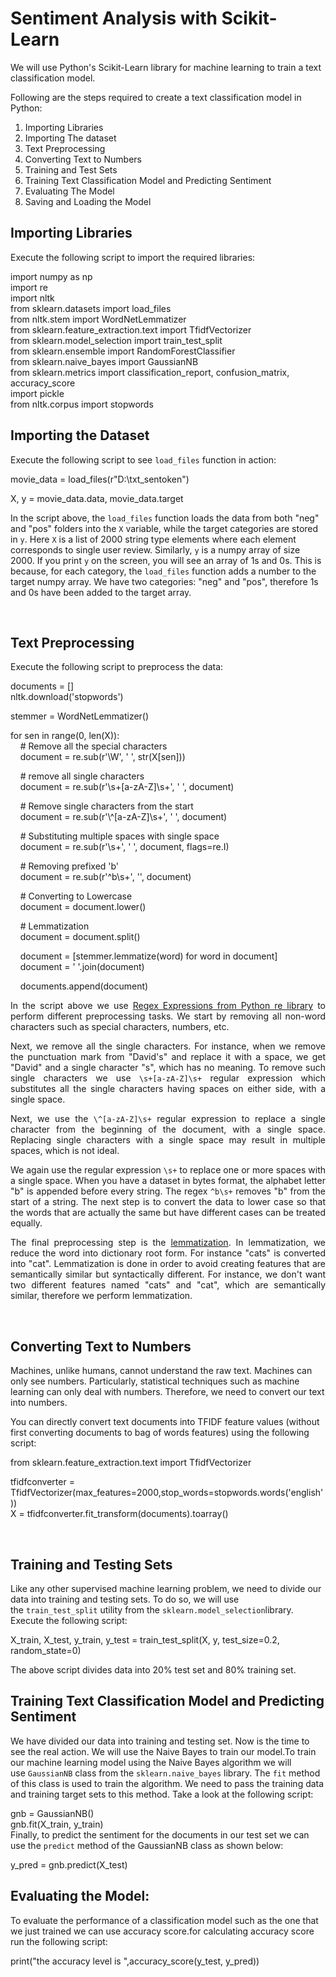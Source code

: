 <h1>Sentiment Analysis with Scikit-Learn</h1>
<p>We will use Python&#39;s Scikit-Learn library for machine learning to train a text classification model.</p>

<p>Following are the steps required to create a text classification model in Python:</p>

<ol>
	<li>Importing Libraries</li>
	<li>Importing The dataset</li>
	<li>Text Preprocessing</li>
	<li>Converting Text to Numbers</li>
	<li>Training and Test Sets</li>
	<li>Training Text Classification Model and Predicting Sentiment</li>
	<li>Evaluating The Model</li>
	<li>Saving and Loading the Model</li>
</ol>

<h2>Importing Libraries</h2>

<p>Execute the following script to import the required libraries:</p>

<p>import numpy as np &nbsp;<br />
import re &nbsp;<br />
import nltk &nbsp;<br />
from sklearn.datasets import load_files &nbsp;<br />
from nltk.stem import WordNetLemmatizer<br />
from sklearn.feature_extraction.text import TfidfVectorizer&nbsp;<br />
from sklearn.model_selection import train_test_split<br />
from sklearn.ensemble import RandomForestClassifier<br />
from sklearn.naive_bayes import GaussianNB<br />
from sklearn.metrics import classification_report, confusion_matrix, accuracy_score<br />
import pickle &nbsp;<br />
from nltk.corpus import stopwords &nbsp;</p>

<h2>Importing the Dataset</h2>

<p>Execute the following script to see&nbsp;<code>load_files</code>&nbsp;function in action:</p>

<p>movie_data = load_files(r&quot;D:\txt_sentoken&quot;)</p>

<p>X, y = movie_data.data, movie_data.target</p>
<p>In the script above, the&nbsp;<code>load_files</code>&nbsp;function loads the data from both &quot;neg&quot; and &quot;pos&quot; folders into the&nbsp;<code>X</code>&nbsp;variable, while the target categories are stored in&nbsp;<code>y</code>. Here&nbsp;<code>X</code>&nbsp;is a list of 2000 string type elements where each element corresponds to single user review. Similarly,&nbsp;<code>y</code>&nbsp;is a numpy array of size 2000. If you print&nbsp;<code>y</code>&nbsp;on the screen, you will see an array of 1s and 0s. This is because, for each category, the&nbsp;<code>load_files</code>&nbsp;function adds a number to the target numpy array. We have two categories: &quot;neg&quot; and &quot;pos&quot;, therefore 1s and 0s have been added to the target array.</p>

<p>&nbsp;</p>

<h2>Text Preprocessing</h2>

<p>Execute the following script to preprocess the data:</p>

<p>documents = []<br />
nltk.download(&#39;stopwords&#39;)</p>

<p>stemmer = WordNetLemmatizer()</p>

<p>for sen in range(0, len(X)): &nbsp;<br />
&nbsp; &nbsp; # Remove all the special characters<br />
&nbsp; &nbsp; document = re.sub(r&#39;\W&#39;, &#39; &#39;, str(X[sen]))</p>

<p>&nbsp; &nbsp; # remove all single characters<br />
&nbsp; &nbsp; document = re.sub(r&#39;\s+[a-zA-Z]\s+&#39;, &#39; &#39;, document)</p>

<p>&nbsp; &nbsp; # Remove single characters from the start<br />
&nbsp; &nbsp; document = re.sub(r&#39;\^[a-zA-Z]\s+&#39;, &#39; &#39;, document)&nbsp;</p>

<p>&nbsp; &nbsp; # Substituting multiple spaces with single space<br />
&nbsp; &nbsp; document = re.sub(r&#39;\s+&#39;, &#39; &#39;, document, flags=re.I)</p>

<p>&nbsp; &nbsp; # Removing prefixed &#39;b&#39;<br />
&nbsp; &nbsp; document = re.sub(r&#39;^b\s+&#39;, &#39;&#39;, document)</p>

<p>&nbsp; &nbsp; # Converting to Lowercase<br />
&nbsp; &nbsp; document = document.lower()</p>

<p>&nbsp; &nbsp; # Lemmatization<br />
&nbsp; &nbsp; document = document.split()</p>

<p>&nbsp; &nbsp; document = [stemmer.lemmatize(word) for word in document]<br />
&nbsp; &nbsp; document = &#39; &#39;.join(document)</p>

<p>&nbsp; &nbsp; documents.append(document)</p>

<p style="text-align:justify">In the script above we use&nbsp;<a href="https://stackabuse.com/using-regex-for-text-manipulation-in-python/" target="_blank">Regex Expressions from Python re library</a>&nbsp;to perform different preprocessing tasks. We start by removing all non-word characters such as special characters, numbers, etc.</p>

<p style="text-align:justify">Next, we remove all the single characters. For instance, when we remove the punctuation mark from &quot;David&#39;s&quot; and replace it with a space, we get &quot;David&quot; and a single character &quot;s&quot;, which has no meaning. To remove such single characters we use&nbsp;<code>\s+[a-zA-Z]\s+</code>&nbsp;regular expression which substitutes all the single characters having spaces on either side, with a single space.</p>

<p style="text-align:justify">Next, we use the&nbsp;<code>\^[a-zA-Z]\s+</code>&nbsp;regular expression to replace a single character from the beginning of the document, with a single space. Replacing single characters with a single space may result in multiple spaces, which is not ideal.</p>

<p style="text-align:justify">We again use the regular expression&nbsp;<code>\s+</code>&nbsp;to replace one or more spaces with a single space. When you have a dataset in bytes format, the alphabet letter &quot;b&quot; is appended before every string. The regex&nbsp;<code>^b\s+</code>&nbsp;removes &quot;b&quot; from the start of a string. The next step is to convert the data to lower case so that the words that are actually the same but have different cases can be treated equally.</p>

<p style="text-align:justify">The final preprocessing step is the&nbsp;<a href="https://en.wikipedia.org/wiki/Tf%E2%80%93idf" rel="nofollow" target="_blank">lemmatization</a>. In lemmatization, we reduce the word into dictionary root form. For instance &quot;cats&quot; is converted into &quot;cat&quot;. Lemmatization is done in order to avoid creating features that are semantically similar but syntactically different. For instance, we don&#39;t want two different features named &quot;cats&quot; and &quot;cat&quot;, which are semantically similar, therefore we perform lemmatization.</p>

<p style="text-align:justify">&nbsp;</p>

<h2>Converting Text to Numbers</h2>

<p>Machines, unlike humans, cannot understand the raw text. Machines can only see numbers. Particularly, statistical techniques such as machine learning can only deal with numbers. Therefore, we need to convert our text into numbers.</p>

<p>You can directly convert text documents into TFIDF feature values (without first converting documents to bag of words features) using the following script:</p>

<p>from sklearn.feature_extraction.text import TfidfVectorizer</p>

<p>tfidfconverter = TfidfVectorizer(max_features=2000,stop_words=stopwords.words(&#39;english&#39;))<br />
X = tfidfconverter.fit_transform(documents).toarray() &nbsp;</p>

<p>&nbsp;</p>

<h2>Training and Testing Sets</h2>

<p>Like any other supervised machine learning problem, we need to divide our data into training and testing sets. To do so, we will use the&nbsp;<code>train_test_split</code>&nbsp;utility from the&nbsp;<code>sklearn.model_selection</code>library. Execute the following script:</p>

<p>X_train, X_test, y_train, y_test = train_test_split(X, y, test_size=0.2, random_state=0)</p>

<p>The above script divides data into 20% test set and 80% training set.</p>

<h2>Training Text Classification Model and Predicting Sentiment</h2>

<p>We have divided our data into training and testing set. Now is the time to see the real action. We will use the&nbsp;Naive Bayes to train our model.To train our machine learning model using the Naive Bayes algorithm we will use&nbsp;<code>GaussianNB</code>&nbsp;class from the&nbsp;<code>sklearn.naive_bayes</code>&nbsp;library. The&nbsp;<code>fit</code>&nbsp;method of this class is used to train the algorithm. We need to pass the training data and training target sets to this method. Take a look at the following script:</p>

<p>gnb = GaussianNB()<br />
gnb.fit(X_train, y_train)<br />
Finally, to predict the sentiment for the documents in our test set we can use the&nbsp;<code>predict</code>&nbsp;method of the&nbsp;GaussianNB&nbsp;class as shown below:</p>

<p>y_pred = gnb.predict(X_test)</p>

<h2>Evaluating the Model:</h2>
<p>To evaluate the performance of a classification model such as the one that we just trained&nbsp;we can use accuracy score.for calculating accuracy score run the following script:&nbsp;</p>

<p>print(&quot;the accuracy level is &quot;,accuracy_score(y_test, y_pred)) &nbsp;</p>



